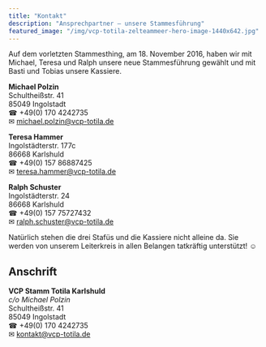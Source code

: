```yaml
---
title: "Kontakt"
description: "Ansprechpartner — unsere Stammesführung"
featured_image: "/img/vcp-totila-zelteammeer-hero-image-1440x642.jpg"
---
```


Auf dem vorletzten Stammesthing, am 18. November 2016, haben wir mit Michael, Teresa und Ralph unsere neue Stammesführung gewählt und mit Basti und Tobias unsere Kassiere.

**Michael Polzin**
<br>Schultheißstr. 41
<br>85049 Ingolstadt
<br>☎&nbsp;+49(0) 170 4242735
<br>✉&nbsp;michael.polzin@vcp-totila.de

**Teresa Hammer**
<br>Ingolstädterstr. 177c
<br>86668 Karlshuld
<br>☎&nbsp;+49(0) 157 86887425
<br>✉&nbsp;teresa.hammer@vcp-totila.de

**Ralph Schuster**
<br>Ingolstädterstr. 24
<br>86668 Karlshuld
<br>☎&nbsp;+49(0) 157 75727432
<br>✉&nbsp;ralph.schuster@vcp-totila.de

Natürlich stehen die drei Stafüs und die Kassiere nicht alleine da. Sie werden von unserem Leiterkreis in allen Belangen tatkräftig unterstützt! ☺

## Anschrift

**VCP Stamm Totila Karlshuld**
<br>*c/o Michael Polzin*
<br>Schultheißstr. 41
<br>85049 Ingolstadt
<br>☎&nbsp;+49(0) 170 4242735
<br>✉&nbsp;kontakt@vcp-totila.de